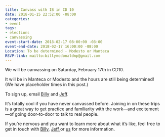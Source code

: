 ```yaml
---
title: Canvass with IB in CD 10
date: 2018-01-15 22:52:00 -08:00
categories:
- event
tags:
- elections
- canvassing
event-start-date: 2018-02-17 08:00:00 -08:00
event-end-date: 2018-02-17 16:00:00 -08:00
Location: To be determined - Modesto or Manteca
RSVP-link: mailto:billymcdonaldnp@gmail.com
---
```


We will be canvassing on Saturday, February 17th in CD10. 

It will be in Manteca or Modesto and the hours are still being determined! (We have placeholder times in this post.) 

To sign up, email [Billy](mailto:billymcdonaldnp@gmail.com) and [Jeff](mailto:carlockjeff@gmail.com). 

It’s totally cool if you have never canvassed before.  Joining in on these trips is a great way to get practice and familiarity with the work—and excitement—of going door-to-door to talk to real people. 

If you’re nervous and you want to learn more about what it’s like, feel free to get in touch with [Billy](mailto:billymcdonaldnp@gmail.com), [Jeff ](carlockjeff@gmail.com)or [us](mailto:elections+owner@indivisibleberkeley.org) for more information.

